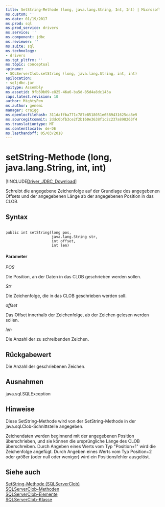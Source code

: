 ```yaml
---
title: SetString-Methode (long, java.lang.String, Int, Int) | Microsoft Docs
ms.custom: ''
ms.date: 01/19/2017
ms.prod: sql
ms.prod_service: drivers
ms.service: ''
ms.component: jdbc
ms.reviewer: ''
ms.suite: sql
ms.technology:
- drivers
ms.tgt_pltfrm: ''
ms.topic: conceptual
apiname:
- SQLServerClob.setString (long, java.lang.String, int, int)
apilocation:
- sqljdbc.jar
apitype: Assembly
ms.assetid: 9fb59b09-e825-46a6-ba5d-85d4a8dc143a
caps.latest.revision: 10
author: MightyPen
ms.author: genemi
manager: craigg
ms.openlocfilehash: 311daffba771c787e8518051e6589431625ca8e9
ms.sourcegitcommit: 2ddc0bfb3ce2f2b160e3638f1c2c237a898263f4
ms.translationtype: MT
ms.contentlocale: de-DE
ms.lasthandoff: 05/03/2018
---
```

# <a name="setstring-method-long-javalangstring-int-int"></a>setString-Methode (long, java.lang.String, int, int)
[!INCLUDE[Driver_JDBC_Download](../../../includes/driver_jdbc_download.md)]

  Schreibt die angegebene Zeichenfolge auf der Grundlage des angegebenen Offsets und der angegebenen Länge ab der angegebenen Position in das CLOB.  
  
## <a name="syntax"></a>Syntax  
  
```  
  
public int setString(long pos,  
                     java.lang.String str,  
                     int offset,  
                     int len)  
```  
  
#### <a name="parameters"></a>Parameter  
 *POS*  
  
 Die Position, an der Daten in das CLOB geschrieben werden sollen.  
  
 *Str*  
  
 Die Zeichenfolge, die in das CLOB geschrieben werden soll.  
  
 *offset*  
  
 Das Offset innerhalb der Zeichenfolge, ab der Zeichen gelesen werden sollen.  
  
 *len*  
  
 Die Anzahl der zu schreibenden Zeichen.  
  
## <a name="return-value"></a>Rückgabewert  
 Die Anzahl der geschriebenen Zeichen.  
  
## <a name="exceptions"></a>Ausnahmen  
 java.sql.SQLException  
  
## <a name="remarks"></a>Hinweise  
 Diese SetString-Methode wird von der SetString-Methode in der java.sql.Clob-Schnittstelle angegeben.  
  
 Zeichendaten werden beginnend mit der angegebenen Position überschrieben, und sie können die ursprüngliche Länge des CLOB überschreiben. Durch Angeben eines Werts vom Typ "Position+1" wird die Zeichenfolge angefügt. Durch Angeben eines Werts vom Typ Position+2 oder größer (oder null oder weniger) wird ein Positionsfehler ausgelöst.  
  
## <a name="see-also"></a>Siehe auch  
 [SetString-Methode &#40;SQLServerClob&#41;](../../../connect/jdbc/reference/setstring-method-sqlserverclob.md)   
 [SQLServerClob-Methoden](../../../connect/jdbc/reference/sqlserverclob-methods.md)   
 [SQLServerClob-Elemente](../../../connect/jdbc/reference/sqlserverclob-members.md)   
 [SQLServerClob-Klasse](../../../connect/jdbc/reference/sqlserverclob-class.md)  
  
  
